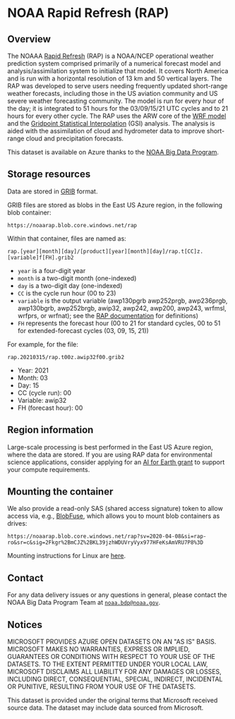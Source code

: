 # NOAA Rapid Refresh (RAP)

## Overview

The NOAAA [Rapid Refresh](https://www.nco.ncep.noaa.gov/pmb/products/rap/) (RAP) is a NOAA/NCEP operational weather prediction system comprised primarily of a numerical forecast model and analysis/assimilation system to initialize that model. It covers North America and is run with a horizontal resolution of 13 km and 50 vertical layers. The RAP was developed to serve users needing frequently updated short-range weather forecasts, including those in the US aviation community and US severe weather forecasting community. The model is run for every hour of the day; it is integrated to 51 hours for the 03/09/15/21 UTC cycles and to 21 hours for every other cycle. The RAP uses the ARW core of the [WRF model](https://www.mmm.ucar.edu/weather-research-and-forecasting-model) and the [Gridpoint Statistical Interpolation](https://ral.ucar.edu/solutions/products/gridpoint-statistical-interpolation-gsi) (GSI) analysis.  The analysis is aided with the assimilation of cloud and hydrometer data to improve short-range cloud and precipitation forecasts.

This dataset is available on Azure thanks to the [NOAA Big Data Program](https://www.noaa.gov/organization/information-technology/big-data-program).


## Storage resources

Data are stored in [GRIB](https://en.wikipedia.org/wiki/GRIB) format.

GRIB files are stored as blobs in the East US Azure region, in the following blob container:

`https://noaarap.blob.core.windows.net/rap`

Within that container, files are named as:

`rap.[year][month][day]/[product][year][month][day]/rap.t[CC]z.[variable]f[FH].grib2`

* `year` is a four-digit year
* `month` is a two-digit month (one-indexed)
* `day` is a two-digit day (one-indexed)
* `CC` is the cycle run hour (00 to 23)
* `variable` is the output variable (awp130pgrb awp252prgb, awp236prgb, awp130bgrb, awp252brgb, awip32, awp242, awp200, awp243, wrfmsl, wrfprs, or wrfnat); see the [RAP documentation](https://www.nco.ncep.noaa.gov/pmb/products/rap/) for definitions)
* `FH` represents the forecast hour (00 to 21 for standard cycles, 00 to 51 for extended-forecast cycles (03, 09, 15, 21))

For example, for the file:

`rap.20210315/rap.t00z.awip32f00.grib2`

* Year: 2021
* Month: 03
* Day: 15
* CC (cycle run): 00
* Variable: awip32
* FH (forecast hour): 00


## Region information

Large-scale processing is best performed in the East US Azure region, where the data are stored.  If you are using RAP data for environmental science applications, consider applying for an [AI for Earth grant](http://aka.ms/ai4egrants) to support your compute requirements.


## Mounting the container

We also provide a read-only SAS (shared access signature) token to allow access via, e.g., [BlobFuse](https://github.com/Azure/azure-storage-fuse), which allows you to mount blob containers as drives:

`https://noaarap.blob.core.windows.net/rap?sv=2020-04-08&si=rap-ro&sr=c&sig=2Fkgr%2BmCJZ%2BKL39jzhWDUVryVyx977HFeKsAmVRU7P8%3D`

Mounting instructions for Linux are [here](https://docs.microsoft.com/en-us/azure/storage/blobs/storage-how-to-mount-container-linux).


## Contact

For any data delivery issues or any questions in general, please contact the NOAA Big Data Program Team at [`noaa.bdp@noaa.gov`](mailto:noaa.bdp@noaa.gov?subject=azure%20rap%20question).


## Notices

MICROSOFT PROVIDES AZURE OPEN DATASETS ON AN "AS IS" BASIS. MICROSOFT MAKES NO WARRANTIES, EXPRESS OR IMPLIED, GUARANTEES OR CONDITIONS WITH RESPECT TO YOUR USE OF THE DATASETS. TO THE EXTENT PERMITTED UNDER YOUR LOCAL LAW, MICROSOFT DISCLAIMS ALL LIABILITY FOR ANY DAMAGES OR LOSSES, INCLUDING DIRECT, CONSEQUENTIAL, SPECIAL, INDIRECT, INCIDENTAL OR PUNITIVE, RESULTING FROM YOUR USE OF THE DATASETS. 

This dataset is provided under the original terms that Microsoft received source data. The dataset may include data sourced from Microsoft. 


